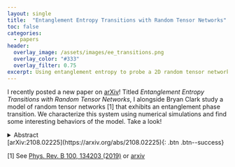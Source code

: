 ```yaml
---
layout: single
title:  "Entanglement Entropy Transitions with Random Tensor Networks"
toc: false
categories: 
  - papers
header:
  overlay_image: /assets/images/ee_transitions.png
  overlay_color: "#333"
  overlay_filter: 0.75
excerpt: Using entanglement entropy to probe a 2D random tensor network
---
```


I recently posted a new paper on [arXiv](https://arxiv.org/abs/2108.02225)! Titled _Entanglement Entropy Transitions with Random Tensor Networks_, I alongside Bryan Clark study a model of random tensor networks [1] that exhibits an entanglement phase transition. We characterize this system using numerical simulations and find some interesting behaviors of the model. Take a look! 

<details>
  <summary>Abstract
</summary>
  
  <div class="notice--info"><p>
<b>Ryan Levy</b>,  Bryan K. Clark <br /><br />
Entanglement is a key quantum phenomena and understanding transitions between phases of matter with different entanglement properties are an interesting probe of quantum mechanics. We numerically study a model of a 2D tensor network proposed to have an entanglement entropy transition first considered by Vasseur et al.[Phys. Rev. B 100, 134203 (2019)]. We find that by varying the bond dimension of the tensors in the network we can observe a transition between an area and volume phase with a logarithmic critical point around \(D\approx 2\). We further characterize the critical behavior measuring a critical exponent using entanglement entropy and the tripartite quantum mutual information, observe a crossover from a 'nearly pure' to entangled area law phase using the the distributions of the entanglement entropy and find a cubic decay of the pairwise mutual information at the transition. We further consider the dependence of these observables for different Rényi entropy. This work helps further validate and characterize random tensor networks as a paradigmatic examples of an entanglement transition.
</p></div>

</details>
[arXiv:2108.02225](https://arxiv.org/abs/2108.02225){: .btn .btn--success}
 
[1] See [Phys. Rev. B 100, 134203 (2019)](https://journals.aps.org/prb/abstract/10.1103/PhysRevB.100.134203) or [arxiv](https://arxiv.org/abs/1807.07082)

